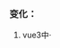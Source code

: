 ### 变化：

1. vue3中·**<template>**·下不再需要·**根元素**·

2. vue3中不再需要data、methods等函数，而是在一个全新的·**setup(){}**·**函数**中像传统js语句那样去声明；·setup(){}·必须有·**返回值**·，可以写成两种形式——对象形式(主要)、渲染函数；对象形式——·**return { name，function }**·，对象形式中包含的属性和方法均可直接使用，比如“{{name}}”、“@click='function'”

   - Tips：

     - setup函数有两个默认参数——props、context。props用来接收从父级传入的参数，同以前的props配置项。context有三个主要的属性——①attrs：用来兜底，当传入的参数没有用props声明接收，就可以在·attrs·中找到；②**emit**：**触发**父级绑定到子组件的事件，使用方法同vue2中的·**$emit**；③**slot**：接收父级传入的插槽内容，**注！**vue3中插槽必须用·**<template v-slot:name/>**·的形式，slot才能接收到·**{ name:f }**·的插槽内容

     - setup作为一个**配置项**，那生命周期等**平级**配置项中如何调用setup中的数据呢？答案是——用·**this**·，因为·**setup**·执行顺序在·**beforeCreate**·**之前**，因此，在·**setup内部****this还没有指向vm实例对象**·，而是用JS原生作用域的原理取值。注：经过实验，**setup**中**的this**指向**window**对象，**生命周期钩子**中**this指向vm**实例对象，且**拥有setup**中暴露出来的**变量**和**函数**，直接用·**this.xx**·即可调用**

3. vue3中·自己声明·的属性变量·不再具有··**响应性**·，而是要通过一个·**ref函数**·去加工成·**RefImpl对象**·，即引用实例对象

   - 使用方法：

     - 使用前必须要·**import { ref } from 'vue'**·，引入ref组件

     - ·**let xxx = ref( '张三' )**·，使用ref函数处理赋值的变量

     - 修改时使用·**xxx.value = '李四'**·，此处vue3为value属性做了个数据劫持。**※但是**，页面引用时不需要用·.value·，vue自动进行了一个·.value·取值操作

     - **但是**ref在处理对象数据类型时，只会把对象本身用数据劫持绑定get和set方法，其下的属性都是用·**ES6中新语法proxy**·处理，因此在取对象第一层数据时需要·**obj.value.xxx**·，其后的层级数据直接取用

4. 加工对象类型的数据，使用·**reactive函数**·，加工成·**proxy对象**·

   - 使用方法：

     - 使用前·**import {reactive} from 'vaue'**·

     - ·**let obj = reactive({ xxx:'李白'，age：18 })**·

     - reactive**不能**处理·**基础数据类型**·

5. 父级给子组件绑定的·自定义**事件**·，·**子组件**·必须要用一个全新的配置项·**emits:[ 'event' ]**·来声明接收

6. **计算属性**：vue3中计算属性也变成了·组合式API·，即需要import导入后才能使用 ，使用方法——在·**setup**·函数中用·**函数**·的形式·**computed()**·，**简写**形式：·**reactive对象.xxx = computed(回调函数)**·，简写形式只能读不能写。**完整**写法：·**reactive对象.xxx =** **computed(对象)**·，对象中写·**get()，set()**·函数，在页面上调用时用·**{{reactive对象.xxx}}**·来使用

7. **watch监听器**：使用import导入·**watch方法**·，与computed不同的是watch是基于已有的属性，而不是创建新属性，所以不用赋值操作。使用方法——·**watch(单对象/数组，回调，配置项)**·，第一个参数可以是·**setup**·中的单个属性，也可以是·**一组**·属性，比如·**watch([ sum,name ])**·，可以同时监视多个对象；第二个参数是回调函数，里面默认有·**修改前、修改后**·两个参数，比较特殊的是，在监听·一组·数据时，回调中的参数变成·数组形式·，即修改前/后两个参数值变成·**数组**·
   - Tips：
   	- **注！**监听·**对象**·时，因为对象是引用类型，虽然监听到了变化，但是·**newValue、oldValue**·是对象的·**引用地址**·，对于目前JS来说，除了自己手写循环遍历，是无法简单的用API实现对象的深拷贝的，因此·newValue、oldValue·都指向同一个地址，oldValue和newValue的·**值也是一样的**·
   	- 对于·**reactive对象本身**·，默认开启深度监听，对于·reactive对象**下的某一层级对象**·，则需要手动开启监听·watch(xxx，回调，**{ deep:true }**)·
   	- 监听·reactive**对象下**的**某一**/些**属性**·，得用·watch(**()=>object.xxx**，回调)·因为vue3中的watch只能监听·**ref、reactive、数组**·

8. ·**toRef/toRefs**·：当想用·**简写**·形式，而不是·对象.xxx.xxx·时，会进行这么个操作·**name:person.name**·，而这个操作取出的数据赋值给新变量，其实只进行了基础数据类型的赋值，就·**失去**·了·**响应性**·。·**toRef**·的作用正在于此，它将对象中的·基础数据类型·与·源对象·进行了一次·桥接，使其进行了关联，操作·**name:toRef(person.name)**·中的·**name**·不是一个·**新的变量**·，而是·响应式·的从·**源对象**·身上得到的
   - ·**toRefs**·使用方法：在setup()返回值中·return { **...**toRefs(**对象**) }·，在HTML结构中用·{{对象中**第一层**的**基础类型数据**}}·，直接取用，而不需要·object.xxx·这样来使用。但是·**仅限第一层**·，其下的对象依然是·proxy·

------

### 创建组件

![img](https://upload-images.jianshu.io/upload_images/6322775-5708bc097d7f0416.png?imageMogr2/auto-orient/strip%7CimageView2/2/w/1240)

​	要用对象的形式，对象名就是组件标签名称

​	创建vue实例对象

![img](https://upload-images.jianshu.io/upload_images/6322775-71d852e4d355f256.png?imageMogr2/auto-orient/strip%7CimageView2/2/w/1240)

​	新增 `component` 属性挂载需要的组件

​	挂载vue实例：`Vue.**createApp**(vue实例对象名称).**mount**('所要挂载的html元素ID或者class')`

------

vue3方法创建的实例对象，不能直接使用，只有在 `mount()` 挂载后所赋值的变量

![img](https://upload-images.jianshu.io/upload_images/6322775-67f17ff8c53c9978.png?imageMogr2/auto-orient/strip%7CimageView2/2/w/1240)

才能取到里面的值，等同于Vue2中的let vm = new Vue

**挂载**标签元素的方法：el="class或id" / vue实例.**$mount**("class或id")

------

使用防抖动函数可以直接用 `_.debounce` 包裹

![img](https://upload-images.jianshu.io/upload_images/6322775-fbc74be1f759fd40.png?imageMogr2/auto-orient/strip%7CimageView2/2/w/1240)

使用防抖函数包裹function会改变原有 `xxx(){}` 的写法

------

### 组件新写法：

![img](https://upload-images.jianshu.io/upload_images/6322775-98fc500bb756ae16.png?imageMogr2/auto-orient/strip%7CimageView2/2/w/1240)

在 <head> 内写 <script type=“自定义” id="组件挂载id">

​    组件中为什么要把data写成是函数形式——因为如果是data对象，则在不同组件调用时都在用同一个地址引用，即会发生同一组件的复用在更改不同位置的值时，会同时发生变化。而“data”使用“函数形式”，返回的“对象”，在每次调用“data()”时，返回的都是一个新的对象（虽然其内容一样，但是地址不同）

------

![img](https://upload-images.jianshu.io/upload_images/6322775-c175112bac13a75b.png?imageMogr2/auto-orient/strip%7CimageView2/2/w/1240)

vue时间修饰符

------

### 响应性

vue2.x中的“provide/inject”在vue3中进化了，更增加了**响应性**

![img](https://upload-images.jianshu.io/upload_images/6322775-b14144c00b89de88.png?imageMogr2/auto-orient/strip%7CimageView2/2/w/1240)

依靠跟“计算属性”组合

![img](https://upload-images.jianshu.io/upload_images/6322775-0bc7392462742f06.png?imageMogr2/auto-orient/strip%7CimageView2/2/w/1240)

“响应式”下，inject的使用稍有不同，注意红框中的内容，传递过来的值是一个对象，需要提取其中的值

![img](https://upload-images.jianshu.io/upload_images/6322775-1fc48098f2331824.jpg?imageMogr2/auto-orient/strip%7CimageView2/2/w/1240)

可以看到打印出来的值是个对象，只有value里面才是传进来的值

​    现在的vue3还不是正式版本，“inject”传入的值需要“.value”，不然会有双引号

------

### vue3新增watchEffect：

  不指定监听对象，只指定回调，当使用和依赖数据变化时会触发回调

  使用方法：·**watchEffect(()=>{ const a = 外部数据 触发时执行逻辑 })**·，当·**a**·依赖的外部数据变化时，执行**通用**逻辑，这点跟**计算属性**很像。

  与**watch**的**不同**：watch是每个监听对象，都可以有不同的回调；而·watchEffect·是共用回调

------

### vue3新增hook函数：

  简单来讲就是将主干部分写的复用功能放到外部js文件中，再通过import导入使用，乍看似乎就是封装方法复用，平平无奇，但是在vue3之前或者JS原生方法中，封装的方法无法做到响应性

  Tips：

​    1、因为export导出的是一个函数，因此必须要有返回值以供其他组件使用

------

### Vue脚手架创建：

![img](https://upload-images.jianshu.io/upload_images/6322775-a3fc6b3b9e436def.png?imageMogr2/auto-orient/strip%7CimageView2/2/w/1240)

### 尚硅谷课程方向

![img](https://upload-images.jianshu.io/upload_images/6322775-45d8605da3191c36.png?imageMogr2/auto-orient/strip%7CimageView2/2/w/1240)

**打包**vue文件**生成**可读**html文件**使用·**npm run build**(与npm run serve截然相反)·